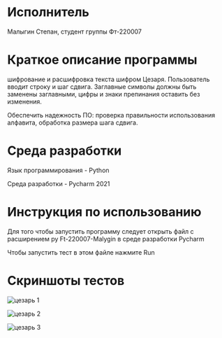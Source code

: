 # Исполнитель
Малыгин Степан, студент группы Фт-220007

# Краткое описание программы
шифрование и расшифровка текста шифром Цезаря. Пользователь вводит строку и шаг сдвига. Заглавные символы должны быть заменены заглавными, цифры и знаки препинания оставить без изменения.

Обеспечить надежность ПО: проверка правильности использования алфавита, обработка размера шага сдвига.

# Cреда разработки
Язык программирования - Python

Среда разработки - Pycharm 2021

# Инструкция по использованию
Для того чтобы запустить программу следует открыть файл с расширением py Ft-220007-Malygin
в среде разработки Pycharm

Чтобы запустить тест в этом файле нажмите Run

# Скриншоты тестов

![цезарь 1](https://github.com/malygin04/lab05/assets/102820638/d8120326-b2d5-4b7c-b41f-56c2177babf9)

![цезарь 2](https://github.com/malygin04/lab05/assets/102820638/a47edc3c-49b6-40d6-9794-73b15b211d25)

![цезарь 3](https://github.com/malygin04/lab05/assets/102820638/8192a8c6-42b8-4266-ae37-4ca99f803b3e)
